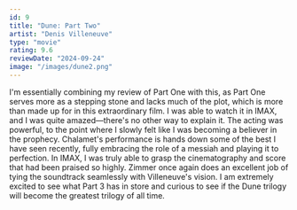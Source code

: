 ```yaml
---
id: 9
title: "Dune: Part Two"
artist: "Denis Villeneuve"
type: "movie"
rating: 9.6
reviewDate: "2024-09-24"
image: "/images/dune2.png"
---
```


I'm essentially combining my review of Part One with this, as Part One serves more as a stepping stone and lacks much of the plot, which is more than made up for in this extraordinary film. I was able to watch it in IMAX, and I was quite amazed—there's no other way to explain it. The acting was powerful, to the point where I slowly felt like I was becoming a believer in the prophecy. Chalamet's performance is hands down some of the best I have seen recently, fully embracing the role of a messiah and playing it to perfection. In IMAX, I was truly able to grasp the cinematography and score that had been praised so highly. Zimmer once again does an excellent job of tying the soundtrack seamlessly with Villeneuve's vision. I am extremely excited to see what Part 3 has in store and curious to see if the Dune trilogy will become the greatest trilogy of all time.